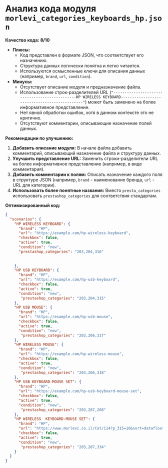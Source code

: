 # Анализ кода модуля `morlevi_categories_keyboards_hp.json`

**Качество кода: 8/10**

*   **Плюсы:**
    *   Код представлен в формате JSON, что соответствует его назначению.
    *   Структура данных логически понятна и легко читается.
    *   Используются осмысленные ключи для описания данных (например, `brand`, `url`, `condition`).
*   **Минусы:**
    *   Отсутствует описание модуля и предназначение файла.
    *   Использование строк-разделителей URL (`"-----------------------------------------------HP WIRELESS KEYBOARD----------------------------------------------"`) может быть заменено на более информативное представление.
    *   Нет явной обработки ошибок, хотя в данном контексте это не критично.
    *   Отсутствуют комментарии, описывающие назначение полей данных.

**Рекомендации по улучшению:**

1.  **Добавить описание модуля:** В начале файла добавить комментарий, описывающий назначение файла и структуру данных.
2.  **Улучшить представление URL:** Заменить строки-разделители URL на более информативное представление (например, в виде комментария).
3.  **Добавить комментарии к полям:** Описать назначение каждого поля в структуре JSON (например, `brand` - наименование бренда, `url` - URL для категории).
4.  **Использовать более понятные названия:**  Вместо `presta_categories` использовать `prestashop_categories` для соответствия стандартам.

**Оптимизированный код:**

```json
{
  "scenarios": {
    "HP WIRELESS KEYBOARD": {
      "brand": "HP",
      "url": "https://example.com/hp-wireless-keyboard",
      "checkbox": false,
      "active": true,
      "condition": "new",
      "prestashop_categories": "203,204,316"
      
      
    },
    "HP USB KEYBOARD": {
      "brand": "HP",
      "url": "https://example.com/hp-usb-keyboard",
      "checkbox": false,
      "active": true,
      "condition": "new",
       "prestashop_categories": "203,204,315"
    },
    "HP USB MOUSE": {
      "brand": "HP",
      "url": "https://example.com/hp-usb-mouse",
      "checkbox": false,
      "active": true,
      "condition": "new",
       "prestashop_categories": "203,206,317"
    },
    "HP WIRELESS MOUSE": {
      "brand": "HP",
      "url": "https://example.com/hp-wireless-mouse",
      "checkbox": false,
      "active": true,
      "condition": "new",
       "prestashop_categories": "203,206,318"
    },
    "HP USB KEYBOARD-MOUSE SET": {
      "brand": "HP",
      "url": "https://example.com/hp-usb-keyboard-mouse-set",
      "checkbox": false,
      "active": true,
      "condition": "new",
       "prestashop_categories": "203,207,208"
    },
    "HP WIRELESS  KEYBOARD-MOUSE SET": {
      "brand": "HP",
      "url": "https://www.morlevi.co.il/Cat/114?p_315=10&sort=datafloat2%2Cprice&keyword=",
      "checkbox": false,
      "active": true,
      "condition": "new",
       "prestashop_categories": "203,207,334"
    }
  }
}
```